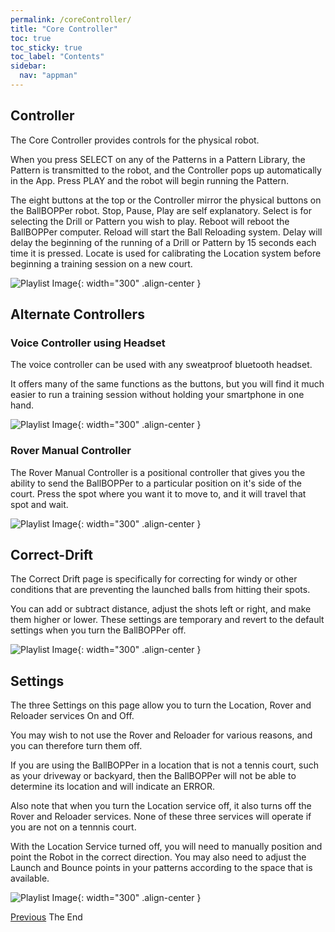 ```yaml
---
permalink: /coreController/
title: "Core Controller"
toc: true
toc_sticky: true
toc_label: "Contents"
sidebar:
  nav: "appman"
---
```


## Controller

The Core Controller provides controls for the physical robot. 

When you press SELECT on any of the Patterns in a Pattern Library, the Pattern is transmitted to the robot, and the Controller pops up automatically in the App. Press PLAY and the robot will begin running the Pattern. 

The eight buttons at the top or the Controller mirror the physical buttons on the BallBOPPer robot. Stop, Pause, Play are self explanatory. Select is for selecting the Drill or Pattern you wish to play. Reboot will reboot the BallBOPPer computer. Reload will start the Ball Reloading system. Delay will delay the beginning of the running of a Drill or Pattern by 15 seconds each time it is pressed. Locate is used for calibrating the Location system before beginning a training session on a new court.

![Playlist Image](../assets/images/Controller.jpg){: width="300" .align-center }

## Alternate Controllers

### Voice Controller using Headset

The voice controller can be used with any sweatproof bluetooth headset. 

It offers many of the same functions as the buttons, but you will find it much easier to run a training session without holding your smartphone in one hand.

![Playlist Image](../assets/images/VoiceController.jpg){: width="300" .align-center }

### Rover Manual Controller

The Rover Manual Controller is a positional controller that gives you the ability to send the BallBOPPer to a particular position on it's side of the court. Press the spot where you want it to move to, and it will travel that spot and wait.

![Playlist Image](../assets/images/RoverController.jpg){: width="300" .align-center }

## Correct-Drift

The Correct Drift page is specifically for correcting for windy or other conditions that are preventing the launched balls from hitting their spots. 

You can add or subtract distance, adjust the shots left or right, and make them higher or lower. These settings are temporary and revert to the default settings when you turn the BallBOPPer off.

![Playlist Image](../assets/images/CorrectDrift.jpg){: width="300" .align-center }

## Settings

The three Settings on this page allow you to turn the Location, Rover and Reloader services On and Off. 

You may wish to not use the Rover and Reloader for various reasons, and you can therefore turn them off. 

If you are using the BallBOPPer in a location that is not a tennis court, such as your driveway or backyard, then the BallBOPPer will not be able to determine its location and will indicate an ERROR. 

Also note that when you turn the Location service off, it also turns off the Rover and Reloader services. None of these three services will operate if you are not on a tennnis court. 

With the Location Service turned off, you will need to manually position and point the Robot in the correct direction. You may also need to adjust the Launch and Bounce points in your patterns according to the space that is available. 

![Playlist Image](../assets/images/ControllerSettings.png){: width="300" .align-center }

  <nav class="pagination">
      <a href="/BallBOPPer/shotDesigner/" class="pagination--pager" title="Shot Designer">Previous</a>
        <a class="pagination--pager disabled">The End</a> 
  </nav>
  

